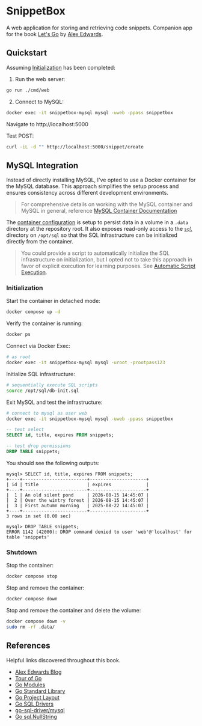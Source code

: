 # SnippetBox

A web application for storing and retrieving code snippets. Companion app for the book [Let's Go](https://lets-go.alexedwards.net/) by [Alex Edwards](https://github.com/alexedwards).

## Quickstart

Assuming [Initialization](#initialization) has been completed:

1. Run the web server:

```sh
go run ./cmd/web
```

2. Connect to MySQL:

```sh
docker exec -it snippetbox-mysql mysql -uweb -ppass snippetbox
```

Navigate to http://localhost:5000

Test POST:

```sh
curl -iL -d "" http://localhost:5000/snippet/create
```

## MySQL Integration

Instead of directly installing MySQL, I've opted to use a Docker container for the MySQL database. This approach simplifies the setup process and ensures consistency across different development environments.

> For comprehensive details on working with the MySQL container and MySQL in general, reference [MySQL Container Documentation](./_docs/mysql-container.md)

The [container configuration](./docker-compose.yml) is setup to persist data in a volume in a `.data` directory at the repository root. It also exposes read-only access to the [`sql`](./sql) directory on `/opt/sql` so that the SQL infrastructure can be initialized directly from the container.

> You could provide a script to automatically initialize the SQL infrastructure on initialization, but I opted not to take this approach in favor of explicit execution for learning purposes. See [Automatic Script Execution](./_docs/mysql-container.md#automatic-script-execution).

### Initialization

Start the container in detached mode:

```bash
docker compose up -d
```

Verify the container is running:

```bash
docker ps
```

Connect via Docker Exec:

```sh
# as root
docker exec -it snippetbox-mysql mysql -uroot -prootpass123
```

Initialize SQL infrastructure:

```sh
# sequentially execute SQL scripts
source /opt/sql/db-init.sql
```

Exit MySQL and test the infrastructure:

```sh
# connect to mysql as user web
docker exec -it snippetbox-mysql mysql -uweb -ppass snippetbox
```

```sql
-- test select
SELECT id, title, expires FROM snippets;

-- test drop permissions
DROP TABLE snippets;
```

You should see the following outputs:

```
mysql> SELECT id, title, expires FROM snippets;
+----+------------------------+---------------------+
| id | title                  | expires             |
+----+------------------------+---------------------+
|  1 | An old silent pond     | 2026-08-15 14:45:07 |
|  2 | Over the wintry forest | 2026-08-15 14:45:07 |
|  3 | First autumn morning   | 2025-08-22 14:45:07 |
+----+------------------------+---------------------+
3 rows in set (0.00 sec)

mysql> DROP TABLE snippets;
ERROR 1142 (42000): DROP command denied to user 'web'@'localhost' for table 'snippets'
```

### Shutdown

Stop the container:

```bash
docker compose stop
```

Stop and remove the container:

```bash
docker compose down
```

Stop and remove the container and delete the volume:

```bash
docker compose down -v
sudo rm -rf .data/
```

## References

Helpful links discovered throughout this book.

- [Alex Edwards Blog](https://www.alexedwards.net/blog)
- [Tour of Go](https://go.dev/tour/welcome/1)
- [Go Modules](https://go.dev/wiki/Modules)
- [Go Standard Library](https://pkg.go.dev/std)
- [Go Project Layout](https://go.dev/doc/modules/layout)
- [Go SQL Drivers](https://go.dev/wiki/SQLDrivers)
- [go-sql-driver/mysql](https://github.com/go-sql-driver/mysql)
- [Go sql.NullString](https://gist.github.com/alexedwards/dc3145c8e2e6d2fd6cd9)
